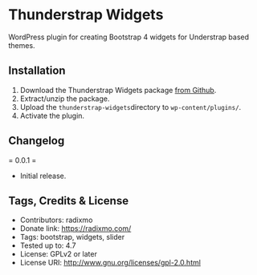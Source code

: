 # Thunderstrap Widgets

WordPress plugin for creating Bootstrap 4 widgets for Understrap based themes.

## Installation

1. Download the Thunderstrap Widgets package [from Github](https://github.com/radixmo/thunderstrap-widgets/archive/master.zip).
2. Extract/unzip the package.
3. Upload the `thunderstrap-widgets`directory to `wp-content/plugins/`.
2. Activate the plugin.

## Changelog

= 0.0.1 =
* Initial release.

## Tags, Credits & License

- Contributors: radixmo
- Donate link: https://radixmo.com/
- Tags: bootstrap, widgets, slider
- Tested up to: 4.7
- License: GPLv2 or later
- License URI: http://www.gnu.org/licenses/gpl-2.0.html
